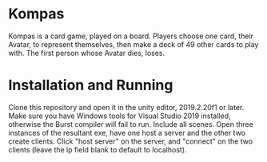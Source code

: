 # Kompas
Kompas is a card game, played on a board. Players choose one card, their Avatar, to represent themselves, then make a deck of 49 other cards to play with. The first person whose Avatar dies, loses.

# Installation and Running
Clone this repository and open it in the unity editor, 2019.2.20f1 or later. Make sure you have Windows tools for Visual Studio 2019 installed, otherwise the Burst compiler will fail to run. Include all scenes. Open three instances of the resultant exe, have one host a server and the other two create clients. Click "host server" on the server, and "connect" on the two clients (leave the ip field blank to default to localhost).
